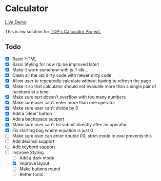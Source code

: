 # Calculator
[Live Demo](https://devansh-baghel.github.io/calculator/)

This is my solution for [TOP's Calculator Project.](https://www.theodinproject.com/lessons/foundations-calculator)

## Todo
- [x] Basic HTML
- [x] Basic Styling for now (to be improved later)
- [x] Make it work somehow with js .? idk...
- [x] Clean all the old dirty code with newer dirty code
- [x] Allow user to repeatedly calculate without having to refresh the page
- [x] Make it so that calculator should not evaluate more than a single pair of numbers at a time.
- [x] Make sure text doesn't overflow with too many numbers
- [x] Make sure user can't enter more than one operator
- [x] Make sure user can't divide by 0
- [x] Add a 'clear' button
- [x] Add a backspace support
- [x] Make sure user can't hit submit directly after an operator
- [x] Fix starting bug where equation is just 0
- [ ] Make sure user can enter double 00, strict mode in eval prevents this
- [ ] Add decimal support
- [ ] Add keybord support
- [ ] Improve Styling
	- [ ] Add a dark mode
	- [x] Improve layout
	- [ ] Make buttons round
	- [ ] Better fonts